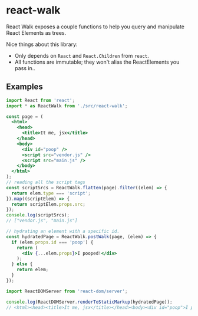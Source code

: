 # react-walk

React Walk exposes a couple functions to help you query and manipulate React Elements as trees.

Nice things about this library:
- Only depends on `React` and `React.Children` from `react`.
- All functions are immutable; they won't alias the ReactElements you pass in..

## Examples
```jsx
import React from 'react';
import * as ReactWalk from './src/react-walk';

const page = (
  <html>
    <head>
      <title>It me, jsx</title>
    </head>
    <body>
      <div id="poop" />
      <script src="vendor.js" />
      <script src="main.js" />
    </body>
  </html>
);
// reading all the script tags
const scriptSrcs = ReactWalk.flatten(page).filter((elem) => {
  return elem.type === 'script';
}).map((scriptElem) => {
  return scriptElem.props.src;
});
console.log(scriptSrcs);
// ["vendor.js", "main.js"]

// hydrating an element with a specific id.
const hydratedPage = ReactWalk.postWalk(page, (elem) => {
  if (elem.props.id === 'poop') {
    return (
      <div {...elem.props}>I pooped!</div>
    );
  } else {
    return elem;
  }
});

import ReactDOMServer from 'react-dom/server';

console.log(ReactDOMServer.renderToStaticMarkup(hydratedPage));
// <html><head><title>It me, jsx</title></head><body><div id="poop">I pooped!</div></body></html>
```
